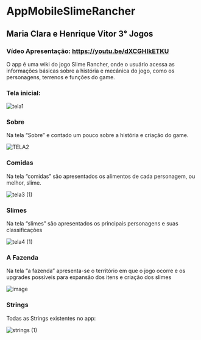 # AppMobileSlimeRancher

## Maria Clara e Henrique Vitor 3° Jogos

### Vídeo Apresentação: https://youtu.be/dXCGHIkETKU 



O app é uma wiki do jogo Slime Rancher, onde o usuário acessa as informações básicas 
sobre a história e mecânica do jogo, como os personagens, terrenos e funções do game.

### Tela inicial:


![tela1](https://github.com/mabrunhara/AppSlimeRancherFinal/assets/101645595/e68595dc-2600-485b-a923-696c649e7a19)



### Sobre
Na tela  “Sobre” e contado um pouco sobre a história e criação do game.


![TELA2](https://github.com/mabrunhara/AppSlimeRancherFinal/assets/101645595/611b5657-b9a5-4193-9d2d-72cc028b8866)



### Comidas
Na tela “comidas” são apresentados os alimentos de cada personagem, ou melhor, slime.


![tela3 (1)](https://github.com/mabrunhara/AppSlimeRancherFinal/assets/101645595/88aec526-3b90-4a49-98ff-4de5e42ecef2)


### Slimes

Na tela “slimes” são apresentados os principais personagens e suas classificações


![tela4 (1)](https://github.com/mabrunhara/AppSlimeRancherFinal/assets/101645595/2240bf7a-2ad5-4881-a636-728598f9cc8d)

### A Fazenda
Na tela “a fazenda” apresenta-se o território em que o jogo ocorre e os upgrades possíveis para expansão dos itens e criação dos slimes


![image](https://github.com/mabrunhara/AppSlimeRancherFinal/assets/101645595/ecfa8135-deae-439b-8a6c-e868b670e26f)


### Strings

Todas as Strings existentes no app:



![strings (1)](https://github.com/mabrunhara/AppSlimeRancherFinal/assets/101645595/ca0b6a61-3c96-4004-878e-69101a8e7bdf)
